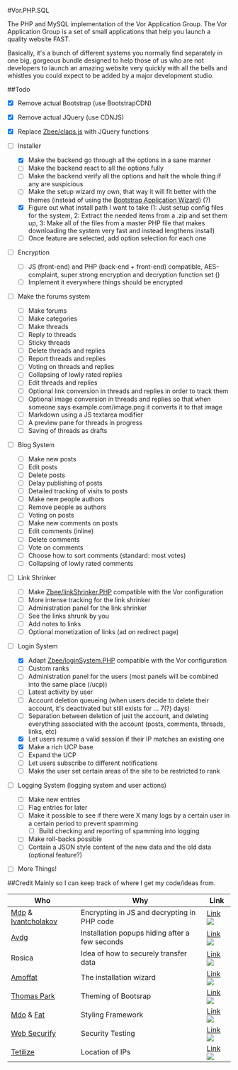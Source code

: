 #Vor.PHP.SQL

The PHP and MySQL implementation of the Vor Application Group.
The Vor Application Group is a set of small applications that help you launch a quality website FAST.

Basically, it's a bunch of different systems you normally find separately in one big, gorgeous bundle designed to help those of us who are not developers to launch an amazing website very quickly with all the bells and whistles you could expect to be added by a major development studio.

##Todo
- [X] Remove actual Bootstrap (use BootstrapCDN)
- [X] Remove actual JQuery (use CDNJS)
- [X] Replace [Zbee/claps.js](https://gist.github.com/Zbee/fb04b91ec3eae0f3b611) with JQuery functions
- [ ] Installer
  - [X] Make the backend go through all the options in a sane manner
  - [ ] Make the backend react to all the options fully
  - [ ] Make the backend verify all the options and halt the whole thing if any are suspicious
  - [ ] Make the setup wizard my own, that way it will fit better with the themes (instead of using the [Bootstrap Application Wizard](https://github.com/amoffat/bootstrap-application-wizard)) (?)
  - [X] Figure out what install path I want to take (1: Just setup config files for the system, 2: Extract the needed items from a .zip and set them up, 3: Make all of the files from a master PHP file that makes downloading the system very fast and instead lengthens install)
  - [ ] Once feature are selected, add option selection for each one
- [ ] Encryption
  - [ ] JS (front-end) and PHP (back-end + front-end) compatible, AES-complaint, super strong encryption and decryption function set ()
  - [ ] Implement it everywhere things should be encrypted
- [ ] Make the forums system
  - [ ] Make forums
  - [ ] Make categories
  - [ ] Make threads
  - [ ] Reply to threads
  - [ ] Sticky threads
  - [ ] Delete threads and replies
  - [ ] Report threads and replies
  - [ ] Voting on threads and replies
  - [ ] Collapsing of lowly rated replies
  - [ ] Edit threads and replies
  - [ ] Optional link conversion in threads and replies in order to track them
  - [ ] Optional image conversion in threads and replies so that when someone says example.com/image.png it converts it to that image
  - [ ] Markdown using a JS textarea modifier
  - [ ] A preview pane for threads in progress
  - [ ] Saving of threads as drafts
- [ ] Blog System
  - [ ] Make new posts
  - [ ] Edit posts
  - [ ] Delete posts
  - [ ] Delay publishing of posts
  - [ ] Detailed tracking of visits to posts
  - [ ] Make new people authors
  - [ ] Remove people as authors
  - [ ] Voting on posts
  - [ ] Make new comments on posts
  - [ ] Edit comments (inline)
  - [ ] Delete comments
  - [ ] Vote on comments
  - [ ] Choose how to sort comments (standard: most votes)
  - [ ] Collapsing of lowly rated comments
- [ ] Link Shrinker
  - [ ] Make [Zbee/linkShrinker.PHP](https://github.com/Zbee/linkShrinker.PHP) compatible with the Vor configuration
  - [ ] More intense tracking for the link shrinker
  - [ ] Administration panel for the link shrinker
  - [ ] See the links shrunk by you
  - [ ] Add notes to links
  - [ ] Optional monetization of links (ad on redirect page)
- [ ] Login System
  - [X] Adapt [Zbee/loginSystem.PHP](https://github.com/Zbee/loginSystem.PHP) compatible with the Vor configuration
  - [ ] Custom ranks
  - [ ] Administration panel for the users (most panels will be combined into the same place (/ucp))
  - [ ] Latest activity by user
  - [ ] Account deletion queueing (when users decide to delete their account, it's deactivated but still exists for ... 7(?) days)
  - [ ] Separation between deletion of just the account, and deleting everything associated with the account (posts, comments, threads, links, etc)
  - [X] Let users resume a valid session if their IP matches an existing one
  - [X] Make a rich UCP base
  - [ ] Expand the UCP
  - [ ] Let users subscribe to different notifications
  - [ ] Make the user set certain areas of the site to be restricted to rank
- [ ] Logging System (logging system and user actions)
  - [ ] Make new entries
  - [ ] Flag entries for later
  - [ ] Make it possible to see if there were X many logs by a certain user in a certain period to prevent spamming
    - [ ] Build checking and reporting of spamming into logging
  - [ ] Make roll-backs possible
  - [ ] Contain a JSON style content of the new data and the old data (optional feature?)
- [ ] More Things!


##Credit
Mainly so I can keep track of where I get my code/ideas from.

Who | Why | Link
------------ | ------------ | -------------
[Mdp](https://github.com/mdp) & [Ivantcholakov](https://github.com/Ivantcholakov) | Encrypting in JS and decrypting in PHP code | [Link ![](http://i.stack.imgur.com/2x4yG.png)](http://iridadesign.com/starter-public-edition-4/www/playground/gibberish-aes)
[Avdg](https://github.com/avdg) | Installation popups hiding after a few seconds | [Link ![](http://i.stack.imgur.com/2x4yG.png)](https://gist.github.com/avdg/2210109)
Rosica | Idea of how to securely transfer data | [Link ![](http://i.stack.imgur.com/2x4yG.png)](http://cryptojs.altervista.org/js-php)
[Amoffat](https://github.com/amoffat) | The installation wizard | [Link ![](http://i.stack.imgur.com/2x4yG.png)](https://github.com/amoffat/bootstrap-application-wizard/)
[Thomas Park](http://thomaspark.me/) | Theming of Bootsrap | [Link ![](http://i.stack.imgur.com/2x4yG.png)](http://bootswatch.com/)
[Mdo](https://github.com/mdo) & [Fat](https://github.com/fat) | Styling Framework | [Link ![](http://i.stack.imgur.com/2x4yG.png)](http://getbootstrap.com)
[Web Securify](https://suite.websecurify.com/) | Security Testing | [Link ![](http://i.stack.imgur.com/2x4yG.png)](https://suite.websecurify.com/market/foundation)
[Tetilize](http://www.telize.com/) | Location of IPs | [Link ![](http://i.stack.imgur.com/2x4yG.png)](http://www.telize.com/)
